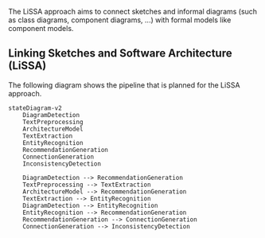 The LiSSA approach aims to connect sketches and informal diagrams (such as class diagrams, component diagrams, ...) with
formal models like component models.

## Linking Sketches and Software Architecture (LiSSA)
The following diagram shows the pipeline that is planned for the LiSSA approach.

```mermaid
stateDiagram-v2
    DiagramDetection
    TextPreprocessing
    ArchitectureModel
    TextExtraction
    EntityRecognition
    RecommendationGeneration
    ConnectionGeneration
    InconsistencyDetection
    
    DiagramDetection --> RecommendationGeneration
    TextPreprocessing --> TextExtraction
    ArchitectureModel --> RecommendationGeneration
    TextExtraction --> EntityRecognition
    DiagramDetection --> EntityRecognition
    EntityRecognition --> RecommendationGeneration
    RecommendationGeneration --> ConnectionGeneration
    ConnectionGeneration --> InconsistencyDetection
```